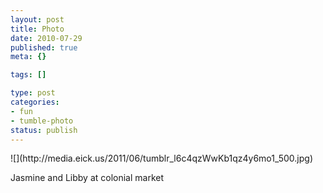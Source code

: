 ```yaml
--- 
layout: post
title: Photo
date: 2010-07-29
published: true
meta: {}

tags: []

type: post
categories: 
- fun
- tumble-photo
status: publish
---
```

<div class="figure">            ![](http://media.eick.us/2011/06/tumblr_l6c4qzWwKb1qz4y6mo1_500.jpg)        </div>

Jasmine and Libby at colonial market

